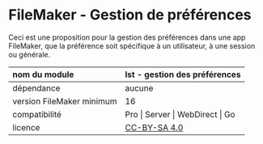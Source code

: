 # FileMaker - Gestion de préférences

Ceci est une proposition pour la gestion des préférences dans une app FileMaker, que la préférence soit spécifique à un utilisateur, à une session ou générale.

| nom du module | lst - gestion des préférences |
| :--- | :--- |
| dépendance | aucune |
| version FileMaker minimum | 16 |
| compatibilité | Pro \| Server \| WebDirect \| Go |
| licence | [CC-BY-SA 4.0](https://creativecommons.org/licenses/by-sa/4.0/) |






